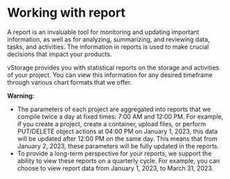 # Working with report

A report is an invaluable tool for monitoring and updating important information, as well as for analyzing, summarizing, and reviewing data, tasks, and activities. The information in reports is used to make crucial decisions that impact your products.

vStorage provides you with statistical reports on the storage and activities of your project. You can view this information for any desired timeframe through various chart formats that we offer.

**Warning:**

* The parameters of each project are aggregated into reports that we compile twice a day at fixed times: 7:00 AM and 12:00 PM. For example, if you create a project, create a container, upload files, or perform PUT/DELETE object actions at 04:00 PM on January 1, 2023, this data will be updated after 12:00 PM on the same day. This means that from January 2, 2023, these parameters will be fully updated in the reports.
* To provide a long-term perspective for your reports, we support the ability to view these reports on a quarterly cycle. For example, you can choose to view report data from January 1, 2023, to March 31, 2023.
